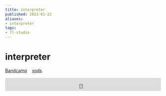 ```yaml
---
title: interpreter
published: 2023-01-22
aliases:
- interpreter
tags:
- fl-studio
---
```


# interpreter

<div style="display: flex; flex-direction: row; gap: 1rem; margin-bottom: 1rem;">
<div><i class="ri-store-2-fill"></i> <a href="https://music.exodrifter.space/track/interpreter">Bandcamp</a></div>
<div><i class="ri-video-fill"></i> <a href="https://vods.exodrifter.space/tag/song-interpreter">vods</a></div>
</div>

<iframe style="border: 0; width: 100%; max-width: 700px; height: 42px;" src="https://bandcamp.com/EmbeddedPlayer/album=477085509/size=small/bgcol=333333/linkcol=0f91ff/track=1235447503/transparent=true/" seamless><a href="https://music.exodrifter.space/album/lonely-metro">lonely metro by exodrifter</a></iframe>
